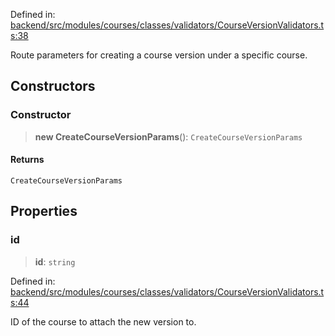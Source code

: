 Defined in: [backend/src/modules/courses/classes/validators/CourseVersionValidators.ts:38](https://github.com/continuousactivelearning/vibe/blob/e164f8b2c6380dfb48305a4531b51d78f4a518e5/backend/src/modules/courses/classes/validators/CourseVersionValidators.ts#L38)

Route parameters for creating a course version under a specific course.

## Constructors

### Constructor

> **new CreateCourseVersionParams**(): `CreateCourseVersionParams`

#### Returns

`CreateCourseVersionParams`

## Properties

### id

> **id**: `string`

Defined in: [backend/src/modules/courses/classes/validators/CourseVersionValidators.ts:44](https://github.com/continuousactivelearning/vibe/blob/e164f8b2c6380dfb48305a4531b51d78f4a518e5/backend/src/modules/courses/classes/validators/CourseVersionValidators.ts#L44)

ID of the course to attach the new version to.
